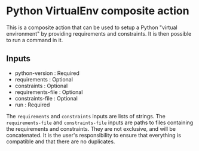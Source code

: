# Python VirtualEnv composite action
This is a composite action that can be used to setup a Python "virtual
environment" by providing requirements and constraints. It is then possible to run a command in it.

## Inputs
- python-version : Required
- requirements : Optional
- constraints : Optional
- requirements-file : Optional
- constraints-file : Optional
- run : Required

The `requirements` and `constraints` inputs are lists of strings. The `requirements-file` and `constraints-file` inputs are paths to files containing the requirements and constraints. They are not exclusive, and will be concatenated. It is the user's responsibility to ensure that everything is compatible and that there are no duplicates.